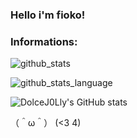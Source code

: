 ### Hello i'm fioko!

### Informations:

![github_stats](https://github-readme-stats.vercel.app/api?username=dolcej0lly&show_icons=true&theme=radical&include_all_commits=true)

![github_stats_language](https://github-readme-stats.vercel.app/api/top-langs/?username=dolcej0lly&theme=radical&layout=compact)

![DolceJ0Lly's GitHub stats](https://github-readme-stats.vercel.app/api?username=dolcej0lly&hide=contribs,prs)


（＾ω＾） (<3 4)
